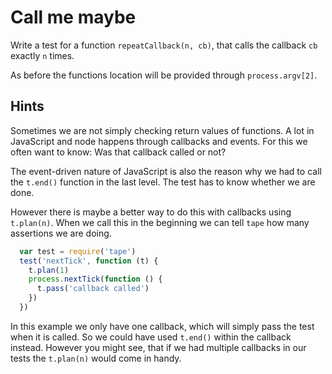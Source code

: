 # Call me maybe

Write a test for a function `repeatCallback(n, cb)`, that calls the callback 
`cb` exactly `n` times.

As before the functions location will be provided through `process.argv[2]`.

## Hints

Sometimes we are not simply checking return values of functions. A lot in 
JavaScript and node happens through callbacks and events. For this we often want
to know: Was that callback called or not?

The event-driven nature of JavaScript is also the reason why we had to call the 
`t.end()` function in the last level. The test has to know whether we are done.

However there is maybe a better way to do this with callbacks using `t.plan(n)`.
When we call this in the beginning we can tell `tape` how many assertions we are
doing.

```js
  var test = require('tape')
  test('nextTick', function (t) {
    t.plan(1)
    process.nextTick(function () {
      t.pass('callback called')
    })
  })
```

In this example we only have one callback, which will simply pass the test when
it is called. So we could have used `t.end()` within the callback instead.
However you might see, that if we had multiple callbacks in our tests the 
`t.plan(n)` would come in handy.